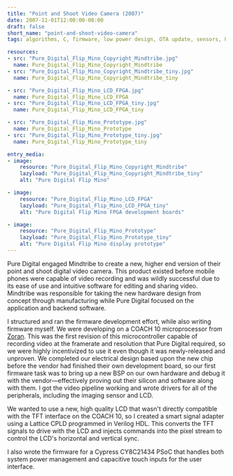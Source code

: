 ```yaml
---
title: "Point and Shoot Video Camera (2007)"
date: 2007-11-01T12:00:00-08:00
draft: false
short_name: "point-and-shoot-video-camera"
tags: algorithms, C, firmware, low power design, OTA update, sensors, USB, Verilog, video

resources:
- src: "Pure_Digital_Flip_Mino_Copyright_Mindtribe.jpg"
  name: Pure_Digital_Flip_Mino_Copyright_Mindtribe
- src: "Pure_Digital_Flip_Mino_Copyright_Mindtribe_tiny.jpg"
  name: Pure_Digital_Flip_Mino_Copyright_Mindtribe_tiny

- src: "Pure_Digital_Flip_Mino_LCD_FPGA.jpg"
  name: Pure_Digital_Flip_Mino_LCD_FPGA
- src: "Pure_Digital_Flip_Mino_LCD_FPGA_tiny.jpg"
  name: Pure_Digital_Flip_Mino_LCD_FPGA_tiny

- src: "Pure_Digital_Flip_Mino_Prototype.jpg"
  name: Pure_Digital_Flip_Mino_Prototype
- src: "Pure_Digital_Flip_Mino_Prototype_tiny.jpg"
  name: Pure_Digital_Flip_Mino_Prototype_tiny

entry_media:
- image:
    resource: "Pure_Digital_Flip_Mino_Copyright_Mindtribe"
    lazyload: "Pure_Digital_Flip_Mino_Copyright_Mindtribe_tiny"
    alt: "Pure Digital Flip Mino"

- image:
    resource: "Pure_Digital_Flip_Mino_LCD_FPGA"
    lazyload: "Pure_Digital_Flip_Mino_LCD_FPGA_tiny"
    alt: "Pure Digital Flip Mino FPGA development boards"

- image:
    resource: "Pure_Digital_Flip_Mino_Prototype"
    lazyload: "Pure_Digital_Flip_Mino_Prototype_tiny"
    alt: "Pure Digital Flip Mino display prototype"
---
```

Pure Digital engaged Mindtribe to create a new, higher end version of their point and shoot digital video camera. This product existed before mobile phones were capable of video recording and was wildly successful due to its ease of use and intuitive software for editing and sharing video. Mindtribe was responsible for taking the new hardware design from concept through manufacturing while Pure Digital focused on the application and backend software.

I structured and ran the firmware development effort, while also writing firmware myself. We were developing on a COACH 10 microprocessor from [Zoran](https://en.wikipedia.org/wiki/Zoran_Corporation). This was the first revision of this microcontroller capable of recording video at the framerate and resolution that Pure Digital required, so we were highly incentivized to use it even though it was newly-released and unproven. We completed our electrical design based upon the new chip before the vendor had finished their own development board, so our first firmware task was to bring up a new BSP on our own hardware and debug it with the vendor&mdash;effectively proving out their silicon and software along with them. I got the video pipeline working and wrote drivers for all of the peripherals, including the imaging sensor and LCD.

We wanted to use a new, high quality LCD that wasn't directly compatible with the TFT interface on the COACH 10, so I created a smart signal adapter using a Lattice CPLD programmed in Verilog HDL. This converts the TFT signals to drive with the LCD and injects commands into the pixel stream to control the LCD's horizontal and vertical sync.

I also wrote the firmware for a Cypress CY8C21434 PSoC that handles both system power management and capacitive touch inputs for the user interface.
